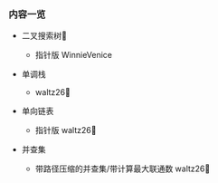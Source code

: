 ### 内容一览

- 二叉搜索树🎄
  - 指针版 WinnieVenice

- 单调栈
  - waltz26🌟

- 单向链表
  - 指针版 waltz26🌟

- 并查集
  - 带路径压缩的并查集/带计算最大联通数 waltz26🌟